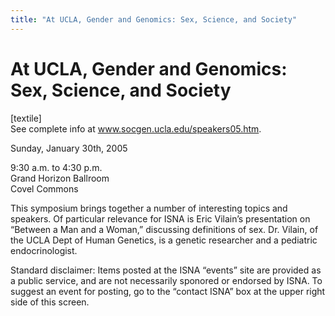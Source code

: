 ```yaml
---
title: "At UCLA, Gender and Genomics: Sex, Science, and Society"
---
```


# At UCLA, Gender and Genomics: Sex, Science, and Society

<p>[textile]  <br />
See complete info at <a href="http://www.socgen.ucla.edu/speakers05.htm">www.socgen.ucla.edu/speakers05.htm</a>.  </p>

<p>Sunday, January 30th, 2005  </p>

<p>9:30 a.m. to 4:30 p.m.  <br />
Grand Horizon Ballroom  <br />
Covel Commons  </p>

<p>This symposium brings together a number of interesting topics and speakers. Of particular relevance for <span class="caps">ISNA</span> is Eric Vilain&#8217;s presentation on &#8220;Between a Man and a Woman,&#8221; discussing definitions of sex. Dr. Vilain, of the <span class="caps">UCLA</span> Dept of Human Genetics, is a genetic researcher and a pediatric endocrinologist.  </p>

<p>Standard disclaimer: Items posted at the <span class="caps">ISNA</span> &#8220;events&#8221; site are provided as a public service, and are not necessarily sponored or endorsed by <span class="caps">ISNA</span>. To suggest an event for posting, go to the &#8220;contact <span class="caps">ISNA</span>&#8221; box at the upper right side of this screen.</p>